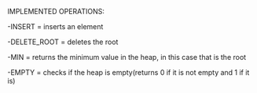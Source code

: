 IMPLEMENTED OPERATIONS:

-INSERT = inserts an element

-DELETE_ROOT = deletes the root

-MIN = returns the minimum value in the heap, in this case that is the root

-EMPTY = checks if the heap is empty(returns 0 if it is not empty and 1 if it is)

